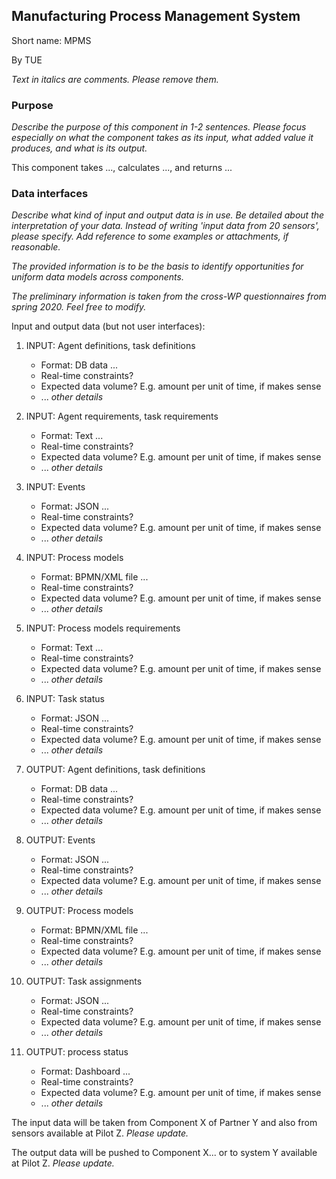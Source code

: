 ## Manufacturing Process Management System

Short name: MPMS

By TUE

_Text in italics are comments. Please remove them._

### Purpose

_Describe the purpose of this component in 1-2 sentences. Please focus especially on what the component takes as its input, what added value it produces, and what is its output._

This component takes ..., calculates ..., and returns ... 

### Data interfaces

_Describe what kind of input and output data is in use.
Be detailed about the interpretation of your data. 
Instead of writing 'input data from 20 sensors', please specify. 
Add reference to some examples or attachments, if reasonable._

_The provided information is to be the basis to identify opportunities for uniform data models across components._

_The preliminary information is taken from the cross-WP questionnaires from spring 2020. Feel free to modify._

Input and output data (but not user interfaces):


1. INPUT: Agent definitions, task definitions
    - Format: DB data ...
    - Real-time constraints?
    - Expected data volume? E.g. amount per unit of time, if makes sense
    - ... _other details_

1. INPUT: Agent requirements, task requirements
    - Format: Text ...
    - Real-time constraints?
    - Expected data volume? E.g. amount per unit of time, if makes sense
    - ... _other details_

1. INPUT: Events
    - Format: JSON ...
    - Real-time constraints?
    - Expected data volume? E.g. amount per unit of time, if makes sense
    - ... _other details_

1. INPUT: Process models
    - Format: BPMN/XML file ...
    - Real-time constraints?
    - Expected data volume? E.g. amount per unit of time, if makes sense
    - ... _other details_

1. INPUT: Process models requirements
    - Format: Text ...
    - Real-time constraints?
    - Expected data volume? E.g. amount per unit of time, if makes sense
    - ... _other details_

1. INPUT: Task status
    - Format: JSON ...
    - Real-time constraints?
    - Expected data volume? E.g. amount per unit of time, if makes sense
    - ... _other details_

1. OUTPUT: Agent definitions, task definitions
    - Format: DB data ...
    - Real-time constraints?
    - Expected data volume? E.g. amount per unit of time, if makes sense
    - ... _other details_

1. OUTPUT: Events
    - Format: JSON ...
    - Real-time constraints?
    - Expected data volume? E.g. amount per unit of time, if makes sense
    - ... _other details_

1. OUTPUT: Process models
    - Format: BPMN/XML file ...
    - Real-time constraints?
    - Expected data volume? E.g. amount per unit of time, if makes sense
    - ... _other details_

1. OUTPUT: Task assignments
    - Format: JSON ...
    - Real-time constraints?
    - Expected data volume? E.g. amount per unit of time, if makes sense
    - ... _other details_

1. OUTPUT: process status
    - Format: Dashboard ...
    - Real-time constraints?
    - Expected data volume? E.g. amount per unit of time, if makes sense
    - ... _other details_


The input data will be taken from Component X of Partner Y 
and also from sensors available at Pilot Z. _Please update._

The output data will be pushed to Component X... 
or to system Y available at Pilot Z. _Please update._